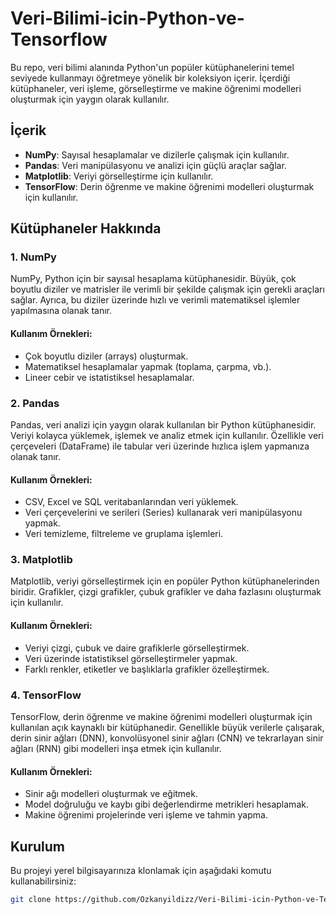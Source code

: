 # Veri-Bilimi-icin-Python-ve-Tensorflow



Bu repo, veri bilimi alanında Python'un popüler kütüphanelerini temel seviyede kullanmayı öğretmeye yönelik bir koleksiyon içerir. İçerdiği kütüphaneler, veri işleme, görselleştirme ve makine öğrenimi modelleri oluşturmak için yaygın olarak kullanılır.

## İçerik

- **NumPy**: Sayısal hesaplamalar ve dizilerle çalışmak için kullanılır.
- **Pandas**: Veri manipülasyonu ve analizi için güçlü araçlar sağlar.
- **Matplotlib**: Veriyi görselleştirme için kullanılır.
- **TensorFlow**: Derin öğrenme ve makine öğrenimi modelleri oluşturmak için kullanılır.

## Kütüphaneler Hakkında

### 1. **NumPy**
NumPy, Python için bir sayısal hesaplama kütüphanesidir. Büyük, çok boyutlu diziler ve matrisler ile verimli bir şekilde çalışmak için gerekli araçları sağlar. Ayrıca, bu diziler üzerinde hızlı ve verimli matematiksel işlemler yapılmasına olanak tanır.

#### Kullanım Örnekleri:
- Çok boyutlu diziler (arrays) oluşturmak.
- Matematiksel hesaplamalar yapmak (toplama, çarpma, vb.).
- Lineer cebir ve istatistiksel hesaplamalar.

### 2. **Pandas**
Pandas, veri analizi için yaygın olarak kullanılan bir Python kütüphanesidir. Veriyi kolayca yüklemek, işlemek ve analiz etmek için kullanılır. Özellikle veri çerçeveleri (DataFrame) ile tabular veri üzerinde hızlıca işlem yapmanıza olanak tanır.

#### Kullanım Örnekleri:
- CSV, Excel ve SQL veritabanlarından veri yüklemek.
- Veri çerçevelerini ve serileri (Series) kullanarak veri manipülasyonu yapmak.
- Veri temizleme, filtreleme ve gruplama işlemleri.

### 3. **Matplotlib**
Matplotlib, veriyi görselleştirmek için en popüler Python kütüphanelerinden biridir. Grafikler, çizgi grafikler, çubuk grafikler ve daha fazlasını oluşturmak için kullanılır.

#### Kullanım Örnekleri:
- Veriyi çizgi, çubuk ve daire grafiklerle görselleştirmek.
- Veri üzerinde istatistiksel görselleştirmeler yapmak.
- Farklı renkler, etiketler ve başlıklarla grafikler özelleştirmek.

### 4. **TensorFlow**
TensorFlow, derin öğrenme ve makine öğrenimi modelleri oluşturmak için kullanılan açık kaynaklı bir kütüphanedir. Genellikle büyük verilerle çalışarak, derin sinir ağları (DNN), konvolüsyonel sinir ağları (CNN) ve tekrarlayan sinir ağları (RNN) gibi modelleri inşa etmek için kullanılır.

#### Kullanım Örnekleri:
- Sinir ağı modelleri oluşturmak ve eğitmek.
- Model doğruluğu ve kaybı gibi değerlendirme metrikleri hesaplamak.
- Makine öğrenimi projelerinde veri işleme ve tahmin yapma.

## Kurulum

Bu projeyi yerel bilgisayarınıza klonlamak için aşağıdaki komutu kullanabilirsiniz:

```bash
git clone https://github.com/Ozkanyildizz/Veri-Bilimi-icin-Python-ve-Tensorflow.git
